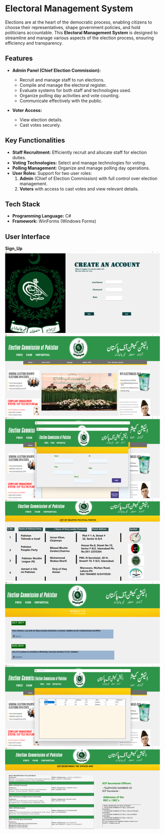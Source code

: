 # Electoral Management System

Elections are at the heart of the democratic process, enabling citizens to choose their representatives, shape government policies, and hold politicians accountable. This **Electoral Management System** is designed to streamline and manage various aspects of the election process, ensuring efficiency and transparency.

## Features

- **Admin Panel (Chief Election Commission):**
  - Recruit and manage staff to run elections.
  - Compile and manage the electoral register.
  - Evaluate systems for both staff and technologies used.
  - Organize polling day activities and vote counting.
  - Communicate effectively with the public.

- **Voter Access:**
  - View election details.
  - Cast votes securely.
  
## Key Functionalities

- **Staff Recruitment:** Efficiently recruit and allocate staff for election duties.
- **Voting Technologies:** Select and manage technologies for voting.
- **Polling Management:** Organize and manage polling day operations.
- **User Roles:** Support for two user roles:
  1. **Admin** (Chief of Election Commission) with full control over election management.
  2. **Voters** with access to cast votes and view relevant details.

## Tech Stack

- **Programming Language:** C#
- **Framework:** WinForms (Windows Forms)

## User Interface
**Sign_Up**
![Sign_Up](https://raw.githubusercontent.com/aleenaabid196/electoral-management-system/refs/heads/main/UI_Screenshots/SignUpForm.png)
![Admin_Menu](https://raw.githubusercontent.com/aleenaabid196/electoral-management-system/refs/heads/main/UI_Screenshots/AdminMenuForm.png)
![Add_Citizen](https://raw.githubusercontent.com/aleenaabid196/electoral-management-system/refs/heads/main/UI_Screenshots/AddCitizenPage.png)
![Cast_Vote](https://raw.githubusercontent.com/aleenaabid196/electoral-management-system/refs/heads/main/UI_Screenshots/CastVote.png)
![News_Letter](https://raw.githubusercontent.com/aleenaabid196/electoral-management-system/refs/heads/main/UI_Screenshots/Newsletter.png)
![View_Election_Result](https://raw.githubusercontent.com/aleenaabid196/electoral-management-system/refs/heads/main/UI_Screenshots/ViewElectionResult.png)
![Contact_Info](https://raw.githubusercontent.com/aleenaabid196/electoral-management-system/refs/heads/main/UI_Screenshots/ContactInfo.png)
